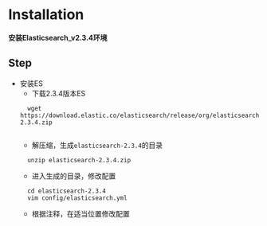 
# Installation

**安装Elasticsearch_v2.3.4环境**

## Step 
- 安装ES
  - 下载2.3.4版本ES
  ```
    wget https://download.elastic.co/elasticsearch/release/org/elasticsearch/distribution/zip/elasticsearch/2.3.4/elasticsearch-2.3.4.zip
    
  ```
  - 解压缩，生成`elasticsearch-2.3.4`的目录
  ```
    unzip elasticsearch-2.3.4.zip
  ```
  - 进入生成的目录，修改配置
  ```
    cd elasticsearch-2.3.4
    vim config/elasticsearch.yml
  ```
    - 根据注释，在适当位置修改配置
    
